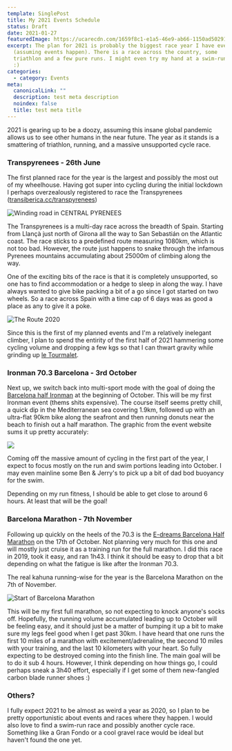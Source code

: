 ```yaml
---
template: SinglePost
title: My 2021 Events Schedule
status: Draft
date: 2021-01-27
featuredImage: https://ucarecdn.com/1659f8c1-e1a5-46e9-ab66-1150ad50291e/
excerpt: The plan for 2021 is probably the biggest race year I have ever planned
  (assuming events happen). There is a race across the country, some
  triathlon and a few pure runs. I might even try my hand at a swim-run who knows
  :)
categories:
  - category: Events
meta:
  canonicalLink: ""
  description: test meta description
  noindex: false
  title: test meta title
---
```

2021 is gearing up to be a doozy, assuming this insane global pandemic allows us to see other humans in the near future. The year as it stands is a smattering of triathlon, running, and a massive unsupported cycle race.

### Transpyrenees - 26th June

The first planned race for the year is the largest and possibly the most out of my wheelhouse. Having got super into cycling during the initial lockdown I perhaps overzealously registered to race the Transpyrenees ([transiberica.cc/transpyrenees](https://www.transiberica.cc/transpyrenees/))

![Winding road in CENTRAL PYRENEES](https://ucarecdn.com/538cd3a4-c823-4913-bba3-20cffb890328/)

The Transpyrenees is a multi-day race across the breadth of Spain. Starting from Llançà just north of Girona all the way to San Sebastián on the Atlantic coast. The race sticks to a predefined route measuring 1080km, which is not too bad. However, the route just happens to snake through the infamous Pyrenees mountains accumulating about 25000m of climbing along the way. 

One of the exciting bits of the race is that it is completely unsupported, so one has to find accommodation or a hedge to sleep in along the way. I have always wanted to give bike packing a bit of a go since I got started on two wheels. So a race across Spain with a time cap of 6 days was as good a place as any to give it a poke.

![](https://ucarecdn.com/ec8ee9ed-305c-48ec-914a-3f0c7f6a62c6/ "The Route 2020")

Since this is the first of my planned events and I'm a relatively inelegant climber, I plan to spend the entirity of the first half of 2021 hammering some cycling volume and dropping a few kgs so that I can thwart gravity while grinding up [](https://en.wikipedia.org/wiki/Col_du_Tourmalet#Details_of_the_climb)[le Tourmalet](https://www.cyclingcols.com/col/Tourmalet).

### Ironman 70.3 Barcelona - 3rd October

Next up, we switch back into multi-sport mode with the goal of doing the [Barcelona half Ironman](https://www.ironman.com/im703-barcelona) at the beginning of October. This will be my first Ironman event (thems shits expensive). The course itself seems pretty chill, a quick dip in the Mediterranean sea covering 1.9km, followed up with an ultra-flat 90km bike along the seafront and then running donuts near the beach to finish out a half marathon. The graphic from the event website sums it up pretty accurately:

![](https://ucarecdn.com/803e1a3e-8295-4dec-a1dd-32adf94130c6/)

Coming off the massive amount of cycling in the first part of the year, I expect to focus mostly on the run and swim portions leading into October. I may even mainline some Ben & Jerry's to pick up a bit of dad bod buoyancy for the swim.

Depending on my run fitness, I should be able to get close to around 6 hours. At least that will be the goal!

### Barcelona Marathon - 7th November

Following up quickly on the heels of the 70.3 is the [E-dreams Barcelona Half Marathon](https://edreamsmitjabarcelona.com/idioma/en/) on the 17th of October. Not planning very much for this one and will mostly just cruise it as a training run for the full marathon. I did this race in 2019, took it easy, and ran 1h43. I think it should be easy to drop that a bit depending on what the fatigue is like after the Ironman 70.3.

The real kahuna running-wise for the year is the Barcelona Marathon on the 7th of November.

![](https://ucarecdn.com/48e0f767-c00c-4caa-b0aa-3707f23b98ab/ "Start of Barcelona Marathon")

This will be my first full marathon, so not expecting to knock anyone's socks off. Hopefully, the running volume accumulated leading up to October will be feeling easy, and it should just be a matter of bumping it up a bit to make sure my legs feel good when I get past 30km. I have heard that one runs the first 10 miles of a marathon with excitement/adrenaline, the second 10 miles with your training, and the last 10 kilometers with your heart. So fully expecting to be destroyed coming into the finish line. The main goal will be to do it sub 4 hours. However, I think depending on how things go, I could perhaps sneak a 3h40 effort, especially if I get some of them new-fangled carbon blade runner shoes :)



### Others?

I fully expect 2021 to be almost as weird a year as 2020, so I plan to be pretty opportunistic about events and races where they happen. I would also love to find a swim-run race and possibly another cycle race. Something like a Gran Fondo or a cool gravel race would be ideal but haven't found the one yet.